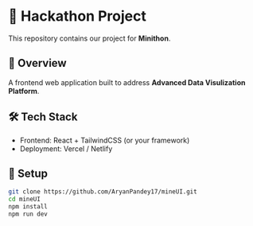 # 🚀 Hackathon Project

This repository contains our project for **Minithon**.  

## 📌 Overview
A frontend web application built to address **Advanced Data Visulization Platform**.  

## 🛠 Tech Stack
- Frontend: React + TailwindCSS (or your framework)
- Deployment: Vercel / Netlify  

## 🚀 Setup
```bash
git clone https://github.com/AryanPandey17/mineUI.git
cd mineUI
npm install
npm run dev
